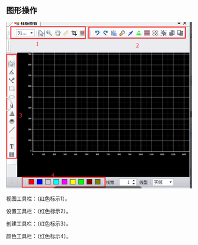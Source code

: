## 图形操作

![](/assets/QQ截图20170919221233.png)



视图工具栏：（红色标示1）。

设置工具栏：（红色标示2）。

创建工具栏：（红色标示3）。

颜色工具栏：（红色标示4）。


